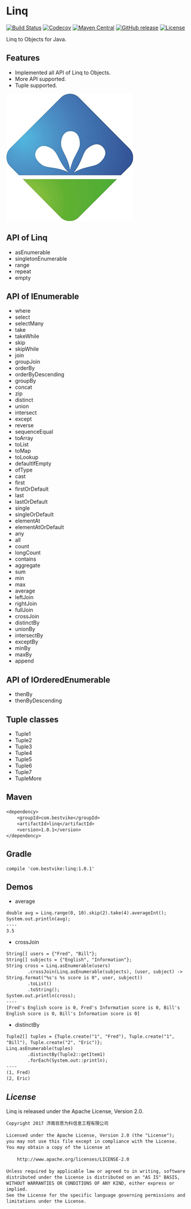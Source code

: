 <!--自述文件-->
# Linq

[![Build Status](https://travis-ci.org/timandy/linq.svg?branch=master)](https://travis-ci.org/timandy/linq)
[![Codecov](https://codecov.io/gh/timandy/linq/branch/master/graph/badge.svg)](https://codecov.io/gh/timandy/linq)
[![Maven Central](https://maven-badges.herokuapp.com/maven-central/com.bestvike/linq/badge.svg)](https://maven-badges.herokuapp.com/maven-central/com.bestvike/linq)
[![GitHub release](https://img.shields.io/github/release/timandy/linq.svg)](https://github.com/timandy/linq/releases)
[![License](https://img.shields.io/badge/license-Apache%202.0-4EB1BA.svg)](https://www.apache.org/licenses/LICENSE-2.0.html)

Linq to Objects for Java.

## Features
- Implemented all API of Linq to Objects.
- More API supported.
- Tuple supported.

![bestvike](logo.jpg "济南百思为科信息工程有限公司")

## API of Linq
- asEnumerable
- singletonEnumerable
- range
- repeat
- empty

## API of IEnumerable
- where
- select
- selectMany
- take
- takeWhile
- skip
- skipWhile
- join
- groupJoin
- orderBy
- orderByDescending
- groupBy
- concat
- zip
- distinct
- union
- intersect
- except
- reverse
- sequenceEqual
- toArray
- toList
- toMap
- toLookup
- defaultIfEmpty
- ofType
- cast
- first
- firstOrDefault
- last
- lastOrDefault
- single
- singleOrDefault
- elementAt
- elementAtOrDefault
- any
- all
- count
- longCount
- contains
- aggregate
- sum
- min
- max
- average
- leftJoin
- rightJoin
- fullJoin
- crossJoin
- distinctBy
- unionBy
- intersectBy
- exceptBy
- minBy
- maxBy
- append

## API of IOrderedEnumerable
- thenBy
- thenByDescending

## Tuple classes
- Tuple1
- Tuple2
- Tuple3
- Tuple4
- Tuple5
- Tuple6
- Tuple7
- TupleMore

## Maven
```
<dependency>
    <groupId>com.bestvike</groupId>
    <artifactId>linq</artifactId>
    <version>1.0.1</version>
</dependency>
```

## Gradle
```
compile 'com.bestvike:linq:1.0.1'
```

## Demos
- average
```
double avg = Linq.range(0, 10).skip(2).take(4).averageInt();
System.out.println(avg);
----
3.5
```
- crossJoin
```
String[] users = {"Fred", "Bill"};
String[] subjects = {"English", "Information"};
String cross = Linq.asEnumerable(users)
        .crossJoin(Linq.asEnumerable(subjects), (user, subject) -> String.format("%s's %s score is 0", user, subject))
        .toList()
        .toString();
System.out.println(cross);
----
[Fred's English score is 0, Fred's Information score is 0, Bill's English score is 0, Bill's Information score is 0]
```
- distinctBy
```
Tuple2[] tuples = {Tuple.create("1", "Fred"), Tuple.create("1", "Bill"), Tuple.create("2", "Eric")};
Linq.asEnumerable(tuples)
        .distinctBy(Tuple2::getItem1)
        .forEach(System.out::println);
----
(1, Fred)
(2, Eric)
```

## *License*
Linq is released under the Apache License, Version 2.0.
```
Copyright 2017 济南百思为科信息工程有限公司

Licensed under the Apache License, Version 2.0 (the "License");
you may not use this file except in compliance with the License.
You may obtain a copy of the License at

    http://www.apache.org/licenses/LICENSE-2.0

Unless required by applicable law or agreed to in writing, software
distributed under the License is distributed on an "AS IS" BASIS,
WITHOUT WARRANTIES OR CONDITIONS OF ANY KIND, either express or implied.
See the License for the specific language governing permissions and
limitations under the License.
```
